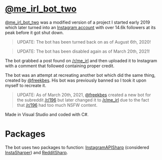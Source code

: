 # [@me_irl_bot_two](https://instagram.com/me_irl_bot_two)

[@me_irl_bot_two](https://instagram.com/me_irl_bot_two) was a modified version of a project I started early 2019 which later turned into an [Instagram account](https://instagram.com/me_irl_bot_two) with over 14.6k followers at its peak before it got shut down.

> UPDATE: The bot has been turned back on as of August 6th, 2020!

> UPDATE: The bot has been disabled again as of March 20th, 2021!

The bot grabbed a post found on [/r/me_irl](https://www.reddit.com/r/me_irl) and then uploaded it to Instagram with a comment that followed containing proper credit.

The bot was an attempt at recreating another bot which did the same thing, created by [@freekbes](https://freekb.es/). His bot was previously banned so I took it upon myself to recreate it.

> UPDATE: As of March 20th, 2021, [@freekbes](https://freekb.es/) created a new bot for the subreddit [/r/196](https://www.reddit.com/r/196) but later changed it to [/r/me_irl](https://www.reddit.com/r/me_irl) due to the fact that [/r/196](https://www.reddit.com/r/196) had too much NSFW content.

Made in Visual Studio and coded with C#.

# Packages

The bot uses two packages to function: [InstagramAPISharp](https://github.com/ramtinak/InstagramApiSharp) (considered [InstaSharper](https://github.com/InstaSharp/InstaSharp)) and [RedditSharp](https://github.com/CrustyJew/RedditSharp).
